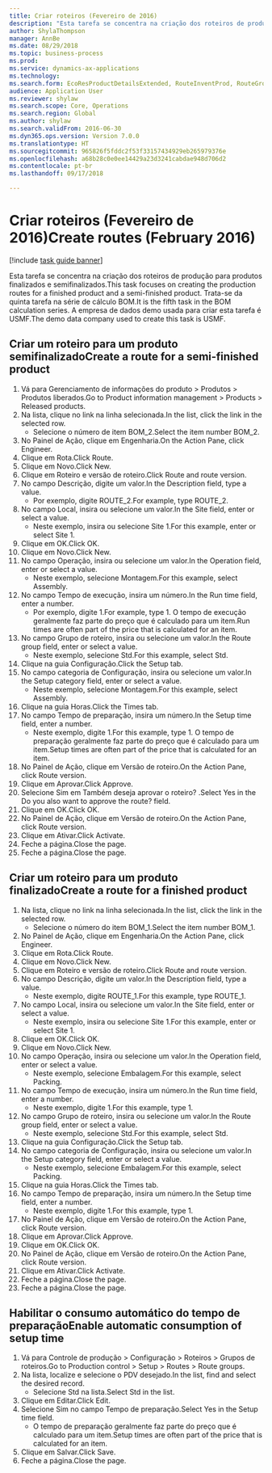 ```yaml
--- 
title: Criar roteiros (Fevereiro de 2016)
description: "Esta tarefa se concentra na criação dos roteiros de produção para produtos finalizados e semifinalizados."
author: ShylaThompson
manager: AnnBe
ms.date: 08/29/2018
ms.topic: business-process
ms.prod: 
ms.service: dynamics-ax-applications
ms.technology: 
ms.search.form: EcoResProductDetailsExtended, RouteInventProd, RouteGroup
audience: Application User
ms.reviewer: shylaw
ms.search.scope: Core, Operations
ms.search.region: Global
ms.author: shylaw
ms.search.validFrom: 2016-06-30
ms.dyn365.ops.version: Version 7.0.0
ms.translationtype: HT
ms.sourcegitcommit: 965826f5fddc2f53f33157434929eb265979376e
ms.openlocfilehash: a68b28c0e0ee14429a23d3241cabdae948d706d2
ms.contentlocale: pt-br
ms.lasthandoff: 09/17/2018

---
```

# <a name="create-routes-february-2016"></a><span data-ttu-id="a4a85-103">Criar roteiros (Fevereiro de 2016)</span><span class="sxs-lookup"><span data-stu-id="a4a85-103">Create routes (February 2016)</span></span>

[!include [task guide banner](../../includes/task-guide-banner.md)]

<span data-ttu-id="a4a85-104">Esta tarefa se concentra na criação dos roteiros de produção para produtos finalizados e semifinalizados.</span><span class="sxs-lookup"><span data-stu-id="a4a85-104">This task focuses on creating the production routes for a finished product and a semi-finished product.</span></span> <span data-ttu-id="a4a85-105">Trata-se da quinta tarefa na série de cálculo BOM.</span><span class="sxs-lookup"><span data-stu-id="a4a85-105">It is the fifth task in the BOM calculation series.</span></span> <span data-ttu-id="a4a85-106">A empresa de dados demo usada para criar esta tarefa é USMF.</span><span class="sxs-lookup"><span data-stu-id="a4a85-106">The demo data company used to create this task is USMF.</span></span>


## <a name="create-a-route-for-a-semi-finished-product"></a><span data-ttu-id="a4a85-107">Criar um roteiro para um produto semifinalizado</span><span class="sxs-lookup"><span data-stu-id="a4a85-107">Create a route for a semi-finished product</span></span>
1. <span data-ttu-id="a4a85-108">Vá para Gerenciamento de informações do produto > Produtos > Produtos liberados.</span><span class="sxs-lookup"><span data-stu-id="a4a85-108">Go to Product information management > Products > Released products.</span></span>
2. <span data-ttu-id="a4a85-109">Na lista, clique no link na linha selecionada.</span><span class="sxs-lookup"><span data-stu-id="a4a85-109">In the list, click the link in the selected row.</span></span>
    * <span data-ttu-id="a4a85-110">Selecione o número de item BOM_2.</span><span class="sxs-lookup"><span data-stu-id="a4a85-110">Select the item number BOM_2.</span></span>  
3. <span data-ttu-id="a4a85-111">No Painel de Ação, clique em Engenharia.</span><span class="sxs-lookup"><span data-stu-id="a4a85-111">On the Action Pane, click Engineer.</span></span>
4. <span data-ttu-id="a4a85-112">Clique em Rota.</span><span class="sxs-lookup"><span data-stu-id="a4a85-112">Click Route.</span></span>
5. <span data-ttu-id="a4a85-113">Clique em Novo.</span><span class="sxs-lookup"><span data-stu-id="a4a85-113">Click New.</span></span>
6. <span data-ttu-id="a4a85-114">Clique em Roteiro e versão de roteiro.</span><span class="sxs-lookup"><span data-stu-id="a4a85-114">Click Route and route version.</span></span>
7. <span data-ttu-id="a4a85-115">No campo Descrição, digite um valor.</span><span class="sxs-lookup"><span data-stu-id="a4a85-115">In the Description field, type a value.</span></span>
    * <span data-ttu-id="a4a85-116">Por exemplo, digite ROUTE_2.</span><span class="sxs-lookup"><span data-stu-id="a4a85-116">For example, type ROUTE_2.</span></span>  
8. <span data-ttu-id="a4a85-117">No campo Local, insira ou selecione um valor.</span><span class="sxs-lookup"><span data-stu-id="a4a85-117">In the Site field, enter or select a value.</span></span>
    * <span data-ttu-id="a4a85-118">Neste exemplo, insira ou selecione Site 1.</span><span class="sxs-lookup"><span data-stu-id="a4a85-118">For this example, enter or select Site 1.</span></span>  
9. <span data-ttu-id="a4a85-119">Clique em OK.</span><span class="sxs-lookup"><span data-stu-id="a4a85-119">Click OK.</span></span>
10. <span data-ttu-id="a4a85-120">Clique em Novo.</span><span class="sxs-lookup"><span data-stu-id="a4a85-120">Click New.</span></span>
11. <span data-ttu-id="a4a85-121">No campo Operação, insira ou selecione um valor.</span><span class="sxs-lookup"><span data-stu-id="a4a85-121">In the Operation field, enter or select a value.</span></span>
    * <span data-ttu-id="a4a85-122">Neste exemplo, selecione Montagem.</span><span class="sxs-lookup"><span data-stu-id="a4a85-122">For this example, select Assembly.</span></span>  
12. <span data-ttu-id="a4a85-123">No campo Tempo de execução, insira um número.</span><span class="sxs-lookup"><span data-stu-id="a4a85-123">In the Run time field, enter a number.</span></span>
    * <span data-ttu-id="a4a85-124">Por exemplo, digite 1.</span><span class="sxs-lookup"><span data-stu-id="a4a85-124">For example, type 1.</span></span> <span data-ttu-id="a4a85-125">O tempo de execução geralmente faz parte do preço que é calculado para um item.</span><span class="sxs-lookup"><span data-stu-id="a4a85-125">Run times are often part of the price that is calculated for an item.</span></span>  
13. <span data-ttu-id="a4a85-126">No campo Grupo de roteiro, insira ou selecione um valor.</span><span class="sxs-lookup"><span data-stu-id="a4a85-126">In the Route group field, enter or select a value.</span></span>
    * <span data-ttu-id="a4a85-127">Neste exemplo, selecione Std.</span><span class="sxs-lookup"><span data-stu-id="a4a85-127">For this example, select Std.</span></span>  
14. <span data-ttu-id="a4a85-128">Clique na guia Configuração.</span><span class="sxs-lookup"><span data-stu-id="a4a85-128">Click the Setup tab.</span></span>
15. <span data-ttu-id="a4a85-129">No campo categoria de Configuração, insira ou selecione um valor.</span><span class="sxs-lookup"><span data-stu-id="a4a85-129">In the Setup category field, enter or select a value.</span></span>
    * <span data-ttu-id="a4a85-130">Neste exemplo, selecione Montagem.</span><span class="sxs-lookup"><span data-stu-id="a4a85-130">For this example, select Assembly.</span></span>  
16. <span data-ttu-id="a4a85-131">Clique na guia Horas.</span><span class="sxs-lookup"><span data-stu-id="a4a85-131">Click the Times tab.</span></span>
17. <span data-ttu-id="a4a85-132">No campo Tempo de preparação, insira um número.</span><span class="sxs-lookup"><span data-stu-id="a4a85-132">In the Setup time field, enter a number.</span></span>
    * <span data-ttu-id="a4a85-133">Neste exemplo, digite 1.</span><span class="sxs-lookup"><span data-stu-id="a4a85-133">For this example, type 1.</span></span> <span data-ttu-id="a4a85-134">O tempo de preparação geralmente faz parte do preço que é calculado para um item.</span><span class="sxs-lookup"><span data-stu-id="a4a85-134">Setup times are often part of the price that is calculated for an item.</span></span>  
18. <span data-ttu-id="a4a85-135">No Painel de Ação, clique em Versão de roteiro.</span><span class="sxs-lookup"><span data-stu-id="a4a85-135">On the Action Pane, click Route version.</span></span>
19. <span data-ttu-id="a4a85-136">Clique em Aprovar.</span><span class="sxs-lookup"><span data-stu-id="a4a85-136">Click Approve.</span></span>
20. <span data-ttu-id="a4a85-137">Selecione Sim em Também deseja aprovar o roteiro? .</span><span class="sxs-lookup"><span data-stu-id="a4a85-137">Select Yes in the Do you also want to approve the route? field.</span></span>
21. <span data-ttu-id="a4a85-138">Clique em OK.</span><span class="sxs-lookup"><span data-stu-id="a4a85-138">Click OK.</span></span>
22. <span data-ttu-id="a4a85-139">No Painel de Ação, clique em Versão de roteiro.</span><span class="sxs-lookup"><span data-stu-id="a4a85-139">On the Action Pane, click Route version.</span></span>
23. <span data-ttu-id="a4a85-140">Clique em Ativar.</span><span class="sxs-lookup"><span data-stu-id="a4a85-140">Click Activate.</span></span>
24. <span data-ttu-id="a4a85-141">Feche a página.</span><span class="sxs-lookup"><span data-stu-id="a4a85-141">Close the page.</span></span>
25. <span data-ttu-id="a4a85-142">Feche a página.</span><span class="sxs-lookup"><span data-stu-id="a4a85-142">Close the page.</span></span>

## <a name="create-a-route-for-a-finished-product"></a><span data-ttu-id="a4a85-143">Criar um roteiro para um produto finalizado</span><span class="sxs-lookup"><span data-stu-id="a4a85-143">Create a route for a finished product</span></span>
1. <span data-ttu-id="a4a85-144">Na lista, clique no link na linha selecionada.</span><span class="sxs-lookup"><span data-stu-id="a4a85-144">In the list, click the link in the selected row.</span></span>
    * <span data-ttu-id="a4a85-145">Selecione o número do item BOM_1.</span><span class="sxs-lookup"><span data-stu-id="a4a85-145">Select the item number BOM_1.</span></span>  
2. <span data-ttu-id="a4a85-146">No Painel de Ação, clique em Engenharia.</span><span class="sxs-lookup"><span data-stu-id="a4a85-146">On the Action Pane, click Engineer.</span></span>
3. <span data-ttu-id="a4a85-147">Clique em Rota.</span><span class="sxs-lookup"><span data-stu-id="a4a85-147">Click Route.</span></span>
4. <span data-ttu-id="a4a85-148">Clique em Novo.</span><span class="sxs-lookup"><span data-stu-id="a4a85-148">Click New.</span></span>
5. <span data-ttu-id="a4a85-149">Clique em Roteiro e versão de roteiro.</span><span class="sxs-lookup"><span data-stu-id="a4a85-149">Click Route and route version.</span></span>
6. <span data-ttu-id="a4a85-150">No campo Descrição, digite um valor.</span><span class="sxs-lookup"><span data-stu-id="a4a85-150">In the Description field, type a value.</span></span>
    * <span data-ttu-id="a4a85-151">Neste exemplo, digite ROUTE_1.</span><span class="sxs-lookup"><span data-stu-id="a4a85-151">For this example, type ROUTE_1.</span></span>  
7. <span data-ttu-id="a4a85-152">No campo Local, insira ou selecione um valor.</span><span class="sxs-lookup"><span data-stu-id="a4a85-152">In the Site field, enter or select a value.</span></span>
    * <span data-ttu-id="a4a85-153">Neste exemplo, insira ou selecione Site 1.</span><span class="sxs-lookup"><span data-stu-id="a4a85-153">For this example, enter or select Site 1.</span></span>  
8. <span data-ttu-id="a4a85-154">Clique em OK.</span><span class="sxs-lookup"><span data-stu-id="a4a85-154">Click OK.</span></span>
9. <span data-ttu-id="a4a85-155">Clique em Novo.</span><span class="sxs-lookup"><span data-stu-id="a4a85-155">Click New.</span></span>
10. <span data-ttu-id="a4a85-156">No campo Operação, insira ou selecione um valor.</span><span class="sxs-lookup"><span data-stu-id="a4a85-156">In the Operation field, enter or select a value.</span></span>
    * <span data-ttu-id="a4a85-157">Neste exemplo, selecione Embalagem.</span><span class="sxs-lookup"><span data-stu-id="a4a85-157">For this example, select Packing.</span></span>  
11. <span data-ttu-id="a4a85-158">No campo Tempo de execução, insira um número.</span><span class="sxs-lookup"><span data-stu-id="a4a85-158">In the Run time field, enter a number.</span></span>
    * <span data-ttu-id="a4a85-159">Neste exemplo, digite 1.</span><span class="sxs-lookup"><span data-stu-id="a4a85-159">For this example, type 1.</span></span>  
12. <span data-ttu-id="a4a85-160">No campo Grupo de roteiro, insira ou selecione um valor.</span><span class="sxs-lookup"><span data-stu-id="a4a85-160">In the Route group field, enter or select a value.</span></span>
    * <span data-ttu-id="a4a85-161">Neste exemplo, selecione Std.</span><span class="sxs-lookup"><span data-stu-id="a4a85-161">For this example, select Std.</span></span>  
13. <span data-ttu-id="a4a85-162">Clique na guia Configuração.</span><span class="sxs-lookup"><span data-stu-id="a4a85-162">Click the Setup tab.</span></span>
14. <span data-ttu-id="a4a85-163">No campo categoria de Configuração, insira ou selecione um valor.</span><span class="sxs-lookup"><span data-stu-id="a4a85-163">In the Setup category field, enter or select a value.</span></span>
    * <span data-ttu-id="a4a85-164">Neste exemplo, selecione Embalagem.</span><span class="sxs-lookup"><span data-stu-id="a4a85-164">For this example, select Packing.</span></span>  
15. <span data-ttu-id="a4a85-165">Clique na guia Horas.</span><span class="sxs-lookup"><span data-stu-id="a4a85-165">Click the Times tab.</span></span>
16. <span data-ttu-id="a4a85-166">No campo Tempo de preparação, insira um número.</span><span class="sxs-lookup"><span data-stu-id="a4a85-166">In the Setup time field, enter a number.</span></span>
    * <span data-ttu-id="a4a85-167">Neste exemplo, digite 1.</span><span class="sxs-lookup"><span data-stu-id="a4a85-167">For this example, type 1.</span></span>  
17. <span data-ttu-id="a4a85-168">No Painel de Ação, clique em Versão de roteiro.</span><span class="sxs-lookup"><span data-stu-id="a4a85-168">On the Action Pane, click Route version.</span></span>
18. <span data-ttu-id="a4a85-169">Clique em Aprovar.</span><span class="sxs-lookup"><span data-stu-id="a4a85-169">Click Approve.</span></span>
19. <span data-ttu-id="a4a85-170">Clique em OK.</span><span class="sxs-lookup"><span data-stu-id="a4a85-170">Click OK.</span></span>
20. <span data-ttu-id="a4a85-171">No Painel de Ação, clique em Versão de roteiro.</span><span class="sxs-lookup"><span data-stu-id="a4a85-171">On the Action Pane, click Route version.</span></span>
21. <span data-ttu-id="a4a85-172">Clique em Ativar.</span><span class="sxs-lookup"><span data-stu-id="a4a85-172">Click Activate.</span></span>
22. <span data-ttu-id="a4a85-173">Feche a página.</span><span class="sxs-lookup"><span data-stu-id="a4a85-173">Close the page.</span></span>
23. <span data-ttu-id="a4a85-174">Feche a página.</span><span class="sxs-lookup"><span data-stu-id="a4a85-174">Close the page.</span></span>

## <a name="enable-automatic-consumption-of-setup-time"></a><span data-ttu-id="a4a85-175">Habilitar o consumo automático do tempo de preparação</span><span class="sxs-lookup"><span data-stu-id="a4a85-175">Enable automatic consumption of setup time</span></span>
1. <span data-ttu-id="a4a85-176">Vá para Controle de produção > Configuração > Roteiros > Grupos de roteiros.</span><span class="sxs-lookup"><span data-stu-id="a4a85-176">Go to Production control > Setup > Routes > Route groups.</span></span>
2. <span data-ttu-id="a4a85-177">Na lista, localize e selecione o PDV desejado.</span><span class="sxs-lookup"><span data-stu-id="a4a85-177">In the list, find and select the desired record.</span></span>
    * <span data-ttu-id="a4a85-178">Selecione Std na lista.</span><span class="sxs-lookup"><span data-stu-id="a4a85-178">Select Std in the list.</span></span>  
3. <span data-ttu-id="a4a85-179">Clique em Editar.</span><span class="sxs-lookup"><span data-stu-id="a4a85-179">Click Edit.</span></span>
4. <span data-ttu-id="a4a85-180">Selecione Sim no campo Tempo de preparação.</span><span class="sxs-lookup"><span data-stu-id="a4a85-180">Select Yes in the Setup time field.</span></span>
    * <span data-ttu-id="a4a85-181">O tempo de preparação geralmente faz parte do preço que é calculado para um item.</span><span class="sxs-lookup"><span data-stu-id="a4a85-181">Setup times are often part of the price that is calculated for an item.</span></span>  
5. <span data-ttu-id="a4a85-182">Clique em Salvar.</span><span class="sxs-lookup"><span data-stu-id="a4a85-182">Click Save.</span></span>
6. <span data-ttu-id="a4a85-183">Feche a página.</span><span class="sxs-lookup"><span data-stu-id="a4a85-183">Close the page.</span></span>



